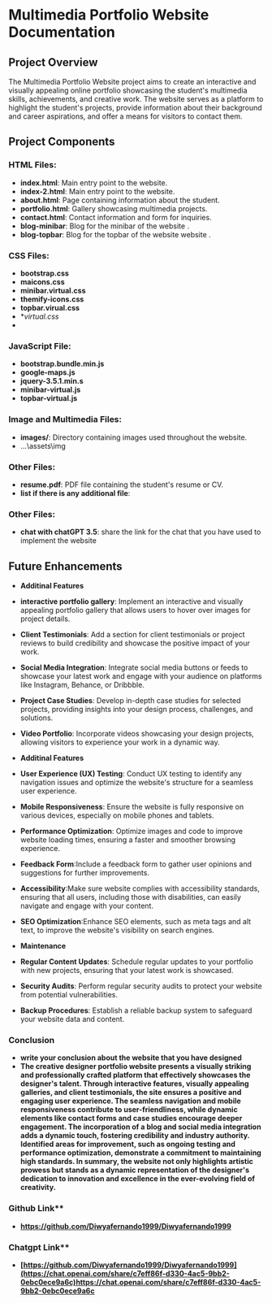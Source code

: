 # Multimedia Portfolio Website Documentation

## Project Overview 

The Multimedia Portfolio Website project aims to create an interactive and visually appealing online portfolio showcasing the student's multimedia skills, achievements, and creative work. The website serves as a platform to highlight the student's projects, provide information about their background and career aspirations, and offer a means for visitors to contact them.

## Project Components

### HTML Files:

-   **index.html**: Main entry point to the website.
-   **index-2.html**: Main entry point to the website.
-   **about.html**: Page containing information about the student.
-   **portfolio.html**: Gallery showcasing multimedia projects.
-   **contact.html**: Contact information and form for inquiries.
-   **blog-minibar**: Blog for the minibar of the website .
-   **blog-topbar**: Blog for the topbar of the website website .


### CSS Files:

-   **bootstrap.css**
-   **maicons.css**
-   **minibar.virtual.css**
-   **themify-icons.css**
-   **topbar.virual.css**
-   **virtual.css*
-   
### JavaScript File:

-  **bootstrap.bundle.min.js**
-  **google-maps.js**
-  **jquery-3.5.1.min.s**
-  **minibar-virtual.js**
-  **topbar-virtual.js**

### Image and Multimedia Files:

-   **images/**: Directory containing images used throughout the website.
-  ...\assets\img

### Other Files:

-   **resume.pdf**: PDF file containing the student's resume or CV.
-   **list if there is any additional file**:

### Other Files:

-   **chat with chatGPT 3.5**: share the link for the chat that you have used to implement the website

## Future Enhancements

-   **Additinal Features**

-   **interactive portfolio gallery**: Implement an interactive and visually appealing portfolio gallery that allows users to hover over images for project details.
-   **Client Testimonials**: Add a section for client testimonials or project reviews to build credibility and showcase the positive impact of your work.
-   **Social Media Integration**: Integrate social media buttons or feeds to showcase your latest work and engage with your audience on platforms like Instagram, Behance, or Dribbble.
-   **Project Case Studies**: Develop in-depth case studies for selected projects, providing insights into your design process, challenges, and solutions.
-   **Video Portfolio**: Incorporate videos showcasing your design projects, allowing visitors to experience your work in a dynamic way.

-   **Additinal Features**

-   **User Experience (UX) Testing**: Conduct UX testing to identify any navigation issues and optimize the website's structure for a seamless user experience.
-   **Mobile Responsiveness**: Ensure the website is fully responsive on various devices, especially on mobile phones and tablets.
-   **Performance Optimization**: Optimize images and code to improve website loading times, ensuring a faster and smoother browsing experience.
-   **Feedback Form**:Include a feedback form to gather user opinions and suggestions for further improvements.
-   **Accessibility**:Make sure website complies with accessibility standards, ensuring that all users, including those with disabilities, can easily navigate and engage with your content.
-   **SEO Optimization**:Enhance SEO elements, such as meta tags and alt text, to improve the website's visibility on search engines.

-   **Maintenance**

-   **Regular Content Updates**: Schedule regular updates to your portfolio with new projects, ensuring that your latest work is showcased.
-   **Security Audits**: Perform regular security audits to protect your website from potential vulnerabilities.
-   **Backup Procedures**: Establish a reliable backup system to safeguard your website data and content.

### Conclusion

-   **write your conclusion about the website that you have designed**
-   **The creative designer portfolio website presents a visually striking and professionally crafted platform that effectively showcases the designer's talent. Through interactive features, visually appealing galleries, and client testimonials, the site ensures a positive and engaging user experience. The seamless navigation and mobile responsiveness contribute to user-friendliness, while dynamic elements like contact forms and case studies encourage deeper engagement. The incorporation of a blog and social media integration adds a dynamic touch, fostering credibility and industry authority. Identified areas for improvement, such as ongoing testing and performance optimization, demonstrate a commitment to maintaining high standards. In summary, the website not only highlights artistic prowess but stands as a dynamic representation of the designer's dedication to innovation and excellence in the ever-evolving field of creativity.**

### Github Link**
-   **https://github.com/Diwyafernando1999/Diwyafernando1999**

### Chatgpt Link**
-   **[https://github.com/Diwyafernando1999/Diwyafernando1999](https://chat.openai.com/share/c7eff86f-d330-4ac5-9bb2-0ebc0ece9a6c)https://chat.openai.com/share/c7eff86f-d330-4ac5-9bb2-0ebc0ece9a6c**
